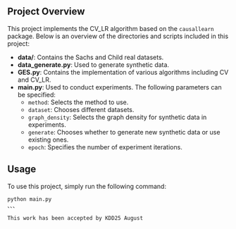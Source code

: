 ## Project Overview

This project implements the CV_LR algorithm based on the `causallearn` package. Below is an overview of the directories and scripts included in this project:

- **data/**: Contains the Sachs and Child real datasets.
- **data_generate.py**: Used to generate synthetic data.
- **GES.py**: Contains the implementation of various algorithms including CV and CV_LR.
- **main.py**: Used to conduct experiments. The following parameters can be specified:
  - `method`: Selects the method to use.
  - `dataset`: Chooses different datasets.
  - `graph_density`: Selects the graph density for synthetic data in experiments.
  - `generate`: Chooses whether to generate new synthetic data or use existing ones.
  - `epoch`: Specifies the number of experiment iterations.
## Usage

To use this project, simply run the following command:

```sh
python main.py
、、、

This work has been accepted by KDD25 August
